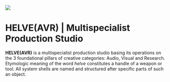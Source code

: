 ![](https://user-images.githubusercontent.com/2768053/45264520-3d0c7a00-b43e-11e8-899c-790441ae68eb.png)

# HELVE(AVR) | Multispecialist Production Studio 

**HELVE(AVR)** is a multispecialist production studio basing its operations on the 3 foundational pillars of creative categories: Audio, Visual and Research. Etymologic meaning of the word *helve* constitutes a handle of a weapon or tool. All system shells are named and structured after specific parts of such an object.


